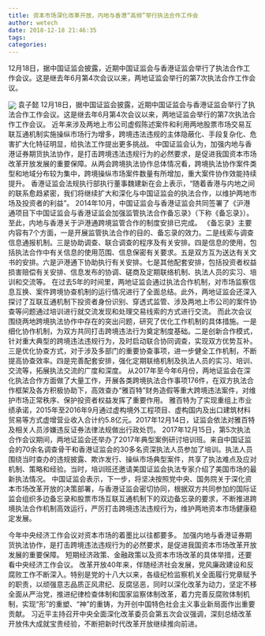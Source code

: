 ```yaml
---
title: 资本市场深化改革开放，内地与香港“高频”举行执法合作工作会
author: wetech
date: 2018-12-18 21:46:35
tags: 
categories: 
---
```

12月18日，据中国证监会披露，近期中国证监会与香港证监会举行了执法合作工作会议。这是继去年6月第4次会议以来，两地证监会举行的第7次执法合作工作会议。
<!-- more -->
<img align="center" border="0" src="https://imgcdn.yicai.com/uppics/images/2018/12/82c1ec2bd2364a3b0c167ddd52d1523a.jpg" />
袁子懿
12月18日，据中国证监会披露，近期中国证监会与香港证监会举行了执法合作工作会议。这是继去年6月第4次会议以来，两地证监会举行的第7次执法合作工作会议。
近年来涉及两地上市公司虚假陈述案件和利用两地股票市场交易互联互通机制实施操纵市场行为增多，跨境违法违规的主体隐蔽化、手段复杂化、危害扩大化特征明显，给执法工作提出更多挑战。
中国证监会认为，加强内地与香港证券期货执法协作，是打击跨境违法违规行为的必然要求，是促进我国资本市场改革开放发展的重要保障。从两会跨境执法协作总体情况看，跨境执法协作案件类型和地域分布较为集中，跨境操纵市场案件数量有所增加，重大案件协作效能持续提升。
香港证监会法规执行部执行董事魏建新在会上表示，“随着香港与内地之间的联系愈趋紧密，我们将继续扩大和深化与中国证监会的执法合作，以维护两地市场及投资者的利益”。
2014年10月，中国证监会与香港证监会共同签署了《沪港通项目下中国证监会与香港证监会加强监管执法合作备忘录》（下称《备忘录》）。至此，内地与香港关于沪港通跨境监管合作的制度安排已完成。
《备忘录》主要内容有7个方面，一是开展监管执法合作的目的、备忘录的效力。二是线索与调查信息通报机制。三是协助调查、联合调查的程序及有关安排。四是信息的使用，包括执法合作中有关信息的使用范围、信息保密有关要求。五是双方互为送达有关文书的安排。六是沪港通下协助执行有关安排。七是其他配套安排，包括投资者权益损害赔偿有关安排、信息发布的协调、磋商及定期联络机制、执法人员的实习、培训和交流等。
在过去5年的时间里，两地证监会通过执法合作机制，对市场监察信息互换、案件跨境协查机制的运行情况进行了全面总结。此外，两地证监会还深入探讨了互联互通机制下投资者身份识别、穿透式监管、涉及两地上市公司的案件协查等问题通过培训进行就交流发现和处理交易线索的方式进行交流。
而此次会议围绕两地跨境执法协作中存在的突出问题，研究了优化工作机制的具体措施。一是细化协作机制，为双方共同打击跨境违法行为奠定制度基础。二是创新合作模式，针对重大典型的跨境违法违规行为，及时启动联合协同调查，实现双方优势互补。三是优化协查方式，对于涉及多部门的重要协查事项，进一步健全工作机制，不断提高协查效率。四是完善配套安排，强化定期联络机制及执法人员的实习、培训、交流等，拓展执法交流的广度和深度。
从2017年至今年6月份，两地证监会在深化执法合作方面做了大量工作，开展各类跨境执法合作事项176件，在双方执法合作框架及各方积极协助下，高效查办“雅百特”财务造假等重大跨境违法案件，对维护市场正常秩序、保护投资者权益发挥了重要作用。
雅百特为了实现重组上市业绩承诺，2015年至2016年9月通过虚构境外工程项目、虚构国内及出口建筑材料贸易等方式虚增营业收入合计约5.8亿元。2017年12月14日，证监会依法对雅百特及相关人员涉嫌违反证券法律法规做出行政处罚。
2017年12月15日，第5次执法合作会议期间，两地证监会还举办了2017年典型案例研讨培训班。来自中国证监会的70余名调查骨干和香港证监会的30多名资深执法人员参加了培训。执法人员围绕当时查办的违规披露、欺诈发行、操纵市场典型案件，共享了执法难点及应对机制、策略和经验。当时，培训班还邀请美国证监会执法专家介绍了美国市场的最新执法情况。
中国证监会表示，下一步，将坚决按照党中央、国务院关于深化资本市场改革开放的决策部署，与香港证监会密切协同，根据双方共同参加的国际证监会组织多边备忘录和股票市场互联互通机制下的双边备忘录的要求，不断推进跨境执法合作机制高效运行，严厉打击跨境违法违规行为，维护两地资本市场健康稳定发展。
 
 
今年中央经济工作会议对资本市场的着墨比以往都要多。
加强内地与香港证券期货执法协作，是打击跨境违法违规行为的必然要求，是促进我国资本市场改革开放发展的重要保障。
短期经济政策、金融政策以及资本市场改革的具体举措，还要看中央经济工作会议。
改革开放40年来，伴随经济社会发展，党风廉政建设和反腐败工作不断深入。特别是党的十八大以来，各级纪检监察机关全面履行党章赋予的职责，以顽强意志品质正风肃纪、反腐惩恶，同时以深化改革为动力，坚定不移全面从严治党，推进纪律检查体制和国家监察体制改革，着力完善反腐败体制机制，实现“形”的重塑、“神”的重铸，为开创中国特色社会主义事业新局面作出重要贡献。
习近平主持召开中央全面深化改革委员会第五次会议强调，深刻总结改革开放伟大成就宝贵经验，不断把新时代改革开放继续推向前进。
